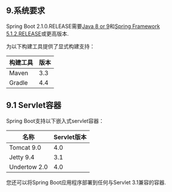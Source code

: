## 9.系统要求

Spring Boot 2.1.0.RELEASE需要[Java 8 or 9](https://www.java.com)和[Spring Framework 5.1.2.RELEASE](https://docs.spring.io/spring/docs/5.1.2.RELEASE/spring-framework-reference/)或更高版本.

为以下构建工具提供了显式构建支持：

|构建工具|版本|
| ---- | ---- |
| Maven | 3.3 |
| Gradle | 4.4 |

## 9.1 Servlet容器

Spring Boot支持以下嵌入式servlet容器：

|名称| Servlet版本|
| ---- | ---- |
| Tomcat 9.0 | 4.0 |
| Jetty 9.4 | 3.1 |
| Undertow 2.0 | 4.0 |

您还可以将Spring Boot应用程序部署到任何与Servlet 3.1兼容的容器.

